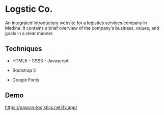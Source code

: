 
# Logstic Co.

An integrated introductory website for a logistics services company in Medina.
It contains a brief overview of the company's business, values, and goals in a clear manner.

## Techniques

- HTML5 - CSS3 - Javascript 

- Bootstrap 5 

- Google Fonts
## Demo

https://gassan-logistics.netlify.app/

